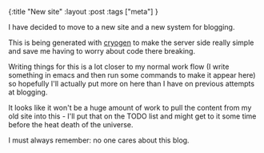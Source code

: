 {:title "New site"
:layout :post
:tags ["meta"]
}

I have decided to move to a new site and a new system for blogging.

This is being generated with [cryogen](http://cryogenweb.org) to make the server side really simple and save me having to worry about code there breaking.

Writing things for this is a lot closer to my normal work flow (I write something in emacs and then run some commands to make it appear here) so hopefully I'll actually put more on here than I have on previous attempts at blogging.

It looks like it won't be a huge amount of work to pull the content from my old site into this - I'll put that on the TODO list and might get to it some time before the heat death of the universe.

I must always remember: no one cares about this blog.
